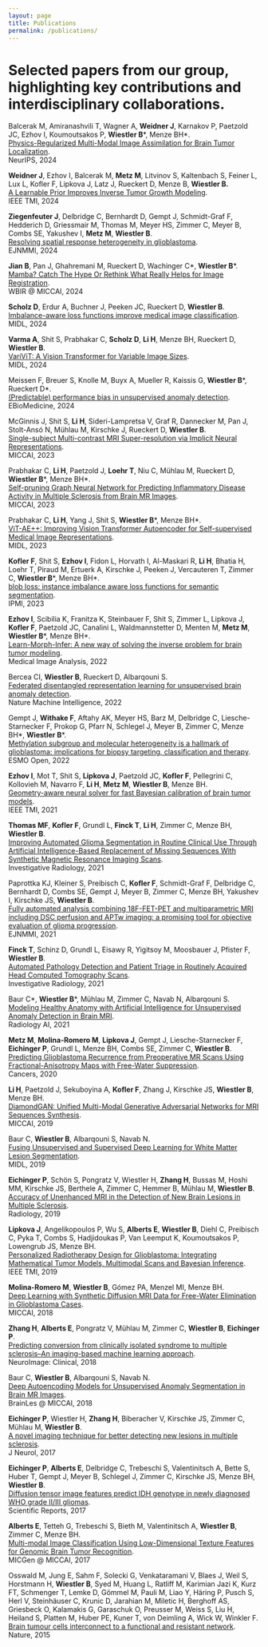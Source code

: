 ```yaml
---
layout: page
title: Publications
permalink: /publications/
---
```


# Selected papers from our group, highlighting key contributions and interdisciplinary collaborations.  

Balcerak M, Amiranashvili T, Wagner A, **Weidner J**, Karnakov P, Paetzold JC, Ezhov I, Koumoutsakos P, **Wiestler B**\*, Menze BH*.  
[Physics-Regularized Multi-Modal Image Assimilation for Brain Tumor Localization](https://neurips.cc/virtual/2024/poster/94680).  
NeurIPS, 2024

**Weidner J**, Ezhov I, Balcerak M, **Metz M**, Litvinov S, Kaltenbach S, Feiner L, Lux L, Kofler F, Lipkova J, Latz J, Rueckert D, Menze B, **Wiestler B.**  
[A Learnable Prior Improves Inverse Tumor Growth Modeling](https://ieeexplore.ieee.org/document/10748406).  
IEEE TMI, 2024

**Ziegenfeuter J**, Delbridge C, Bernhardt D, Gempt J, Schmidt-Graf F, Hedderich D, Griessmair M, Thomas M, Meyer HS, Zimmer C, Meyer B, Combs SE, Yakushev I, **Metz M**, **Wiestler B**.  
[Resolving spatial response heterogeneity in glioblastoma](https://link.springer.com/article/10.1007/s00259-024-06782-y).  
EJNMMI, 2024

**Jian B**, Pan J, Ghahremani M, Rueckert D, Wachinger C\*, **Wiestler B**\*.  
[Mamba? Catch The Hype Or Rethink What Really Helps for Image Registration](https://link.springer.com/chapter/10.1007/978-3-031-73480-9_7).  
WBIR @ MICCAI, 2024

**Scholz D**, Erdur A, Buchner J, Peeken JC, Rueckert D, **Wiestler B**.  
[Imbalance-aware loss functions improve medical image classification](https://openreview.net/forum?id=5Oiqw76ube).  
MIDL, 2024

**Varma A**, Shit S, Prabhakar C, **Scholz D**, **Li H**, Menze BH, Rueckert D, **Wiestler B**.  
[VariViT: A Vision Transformer for Variable Image Sizes](https://openreview.net/forum?id=uoRbMNoZ7w).  
MIDL, 2024 

Meissen F, Breuer S, Knolle M, Buyx A, Mueller R, Kaissis G, **Wiestler B**\*, Rueckert D\*.  
[(Predictable) performance bias in unsupervised anomaly detection](https://pubmed.ncbi.nlm.nih.gov/38335791/).  
EBioMedicine, 2024

McGinnis J, Shit S, **Li H**, Sideri-Lampretsa V, Graf R, Dannecker M, Pan J, Stolt-Ansó N, Mühlau M, Kirschke J, Rueckert D, **Wiestler B**.  
[Single-subject Multi-contrast MRI Super-resolution via Implicit Neural Representations](https://link.springer.com/chapter/10.1007/978-3-031-43993-3_17).  
MICCAI, 2023

Prabhakar C, **Li H**, Paetzold J, **Loehr T**, Niu C, Mühlau M, Rueckert D, **Wiestler B**\*, Menze BH\*.  
[Self-pruning Graph Neural Network for Predicting Inflammatory Disease Activity in Multiple Sclerosis from Brain MR Images](https://link.springer.com/chapter/10.1007/978-3-031-43993-3_22).  
MICCAI, 2023

Prabhakar C, **Li H**, Yang J, Shit S, **Wiestler B**\*, Menze BH\*.  
[ViT-AE++: Improving Vision Transformer Autoencoder for Self-supervised Medical Image Representations](https://openreview.net/forum?id=2Aoi0VKPOWT).  
MIDL, 2023

**Kofler F**, Shit S, **Ezhov I**, Fidon L, Horvath I, Al-Maskari R, **Li H**, Bhatia H, Loehr T, Piraud M, Ertuerk A, Kirschke J, Peeken J, Vercauteren T, Zimmer C, **Wiestler B**\*, Menze BH\*.  
[blob loss: instance imbalance aware loss functions for semantic segmentation](https://arxiv.org/abs/2205.08209).  
IPMI, 2023

**Ezhov I**, Scibilia K, Franitza K, Steinbauer F, Shit S, Zimmer L, Lipkova J, **Kofler F**, Paetzold JC, Canalini L, Waldmannstetter D, Menten M, **Metz M**, **Wiestler B**\*, Menze BH\*.  
[Learn-Morph-Infer: A new way of solving the inverse problem for brain tumor modeling](https://pubmed.ncbi.nlm.nih.gov/36395623/).  
Medical Image Analysis, 2022

Bercea CI, **Wiestler B**, Rueckert D, Albarqouni S.  
[Federated disentangled representation learning for unsupervised brain anomaly detection](https://www.nature.com/articles/s42256-022-00515-2).  
Nature Machine Intelligence, 2022

Gempt J, **Withake F**, Aftahy AK, Meyer HS, Barz M, Delbridge C, Liesche-Starnecker F, Prokop G, Pfarr N, Schlegel J, Meyer B, Zimmer C, Menze BH\*, **Wiestler B**\*.  
[Methylation subgroup and molecular heterogeneity is a hallmark of glioblastoma: implications for biopsy targeting, classification and therapy](https://pubmed.ncbi.nlm.nih.gov/36055049/).  
ESMO Open, 2022

**Ezhov I**, Mot T, Shit S, **Lipkova J**, Paetzold JC, **Kofler F**, Pellegrini C, Kollovieh M, Navarro F, **Li H**, **Metz M**, **Wiestler B**, Menze BH.  
[Geometry-aware neural solver for fast Bayesian calibration of brain tumor models](https://pubmed.ncbi.nlm.nih.gov/34928790/).  
IEEE TMI, 2021

**Thomas MF**, **Kofler F**, Grundl L, **Finck T**, **Li H**, Zimmer C, Menze BH, **Wiestler B**.  
[Improving Automated Glioma Segmentation in Routine Clinical Use Through Artificial Intelligence-Based Replacement of Missing Sequences With Synthetic Magnetic Resonance Imaging Scans](https://pubmed.ncbi.nlm.nih.gov/34652289/).  
Investigative Radiology, 2021

Paprottka KJ, Kleiner S, Preibisch C, **Kofler F**, Schmidt-Graf F, Delbridge C, Bernhardt D, Combs SE, Gempt J, Meyer B, Zimmer C, Menze BH, Yakushev I, Kirschke JS, **Wiestler B**.  
[Fully automated analysis combining 18F-FET-PET and multiparametric MRI including DSC perfusion and APTw imaging: a promising tool for objective evaluation of glioma progression](https://pubmed.ncbi.nlm.nih.gov/34173008/).  
EJNMMI, 2021

**Finck T**, Schinz D, Grundl L, Eisawy R, Yigitsoy M, Moosbauer J, Pfister F, **Wiestler B**.  
[Automated Pathology Detection and Patient Triage in Routinely Acquired Head Computed Tomography Scans](https://pubmed.ncbi.nlm.nih.gov/33813571/).  
Investigative Radiology, 2021

Baur C\*, **Wiestler B**\*, Mühlau M, Zimmer C, Navab N, Albarqouni S.  
[Modeling Healthy Anatomy with Artificial Intelligence for Unsupervised Anomaly Detection in Brain MRI](https://pubmed.ncbi.nlm.nih.gov/34136814/).  
Radiology AI, 2021

**Metz M**, **Molina-Romero M**, **Lipkova J**, Gempt J, Liesche-Starnecker F, **Eichinger P**, Grundl L, Menze BH, Combs SE, Zimmer C, **Wiestler B**.  
[Predicting Glioblastoma Recurrence from Preoperative MR Scans Using Fractional-Anisotropy Maps with Free-Water Suppression](https://pubmed.ncbi.nlm.nih.gov/32204544/).  
Cancers, 2020

**Li H**, Paetzold J, Sekuboyina A, **Kofler F**, Zhang J, Kirschke JS, **Wiestler B**, Menze BH.  
[DiamondGAN: Unified Multi-Modal Generative Adversarial Networks for MRI Sequences Synthesis](https://arxiv.org/abs/1904.12894).  
MICCAI, 2019

Baur C, **Wiestler B**, Albarqouni S, Navab N.  
[Fusing Unsupervised and Supervised Deep Learning for White Matter Lesion Segmentation](http://proceedings.mlr.press/v102/baur19a.html).  
MIDL, 2019

**Eichinger P**, Schön S, Pongratz V, Wiestler H, **Zhang H**, Bussas M, Hoshi MM, Kirschke JS, Berthele A, Zimmer C, Hemmer B, Mühlau M, **Wiestler B**.  
[Accuracy of Unenhanced MRI in the Detection of New Brain Lesions in Multiple Sclerosis](https://www.ncbi.nlm.nih.gov/pubmed/30860448).  
Radiology, 2019

**Lipkova J**, Angelikopoulos P, Wu S, **Alberts E**, **Wiestler B**, Diehl C, Preibisch C, Pyka T, Combs S, Hadjidoukas P, Van Leemput K, Koumoutsakos P, Lowengrub JS, Menze BH.  
[Personalized Radiotherapy Design for Glioblastoma: Integrating Mathematical Tumor Models, Multimodal Scans and Bayesian Inference](https://ieeexplore.ieee.org/document/8654016).  
IEEE TMI, 2019

**Molina-Romero M**, **Wiestler B**, Gómez PA, Menzel MI, Menze BH.  
[Deep Learning with Synthetic Diffusion MRI Data for Free-Water Elimination in Glioblastoma Cases](https://link.springer.com/chapter/10.1007/978-3-030-00931-1_12).  
MICCAI, 2018

**Zhang H**, **Alberts E**, Pongratz V, Mühlau M, Zimmer C, **Wiestler B**, **Eichinger P**.  
[Predicting conversion from clinically isolated syndrome to multiple sclerosis–An imaging-based machine learning approach](https://www.sciencedirect.com/science/article/pii/S2213158218303413).  
NeuroImage: Clinical, 2018

Baur C, **Wiestler B**, Albarqouni S, Navab N.  
[Deep Autoencoding Models for Unsupervised Anomaly Segmentation in Brain MR Images](https://link.springer.com/chapter/10.1007/978-3-030-11723-8_16).  
BrainLes @ MICCAI, 2018

**Eichinger P**, Wiestler H, **Zhang H**, Biberacher V, Kirschke JS, Zimmer C, Mühlau M, **Wiestler B**.  
[A novel imaging technique for better detecting new lesions in multiple sclerosis](https://www.ncbi.nlm.nih.gov/pubmed/28756606).  
J Neurol, 2017

**Eichinger P**, **Alberts E**, Delbridge C, Trebeschi S, Valentinitsch A, Bette S, Huber T, Gempt J, Meyer B, Schlegel J, Zimmer C, Kirschke JS, Menze BH, **Wiestler B**.  
[Diffusion tensor image features predict IDH genotype in newly diagnosed WHO grade II/III gliomas](https://www.nature.com/articles/s41598-017-13679-4).  
Scientific Reports, 2017

**Alberts E**, Tetteh G, Trebeschi S, Bieth M, Valentinitsch A, **Wiestler B**, Zimmer C, Menze BH.  
[Multi-modal Image Classification Using Low-Dimensional Texture Features for Genomic Brain Tumor Recognition](https://link.springer.com/chapter/10.1007/978-3-319-67675-3_18).  
MICGen @ MICCAI, 2017

Osswald M, Jung E, Sahm F, Solecki G, Venkataramani V, Blaes J, Weil S, Horstmann H, **Wiestler B**, Syed M, Huang L, Ratliff M, Karimian Jazi K, Kurz FT, Schmenger T, Lemke D, Gömmel M, Pauli M, Liao Y, Häring P, Pusch S, Herl V, Steinhäuser C, Krunic D, Jarahian M, Miletic H, Berghoff AS, Griesbeck O, Kalamakis G, Garaschuk O, Preusser M, Weiss S, Liu H, Heiland S, Platten M, Huber PE, Kuner T, von Deimling A, Wick W, Winkler F.  
[Brain tumour cells interconnect to a functional and resistant network](https://www.ncbi.nlm.nih.gov/pubmed/26536111).  
Nature, 2015
